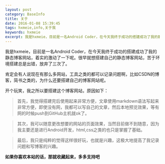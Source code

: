 ```yaml
---
layout: post
category: BaseInfo
title: 关于
date: 2016-01-08 15:39:45
tags: hxmeie,info,关于我
keywords: hxmeie
excerpt: 我是hxmeie，目前是一名Android Coder，在今天我终于成功的搭建成功了我的静态博客网站，着实的激动了一下呢。很早就想搭建自己的静态博客网站，苦于环境搭建总是出错，放弃了三次了。
---
```



我是hxmeie，目前是一名Android Coder，在今天我终于成功的搭建成功了我的静态博客网站，着实的激动了一下呢。很早就想搭建自己的静态博客网站，苦于环境搭建总是出错，放弃了三次了。

肯定会有人说现在有那么多网站，工具之类的都可以记录问题啊，比如CSDN的博客，简书之类的，为什么还要搭建自己的博客网站呢。

开个玩笑，我之所以要搭建这个博客网站，原因如下：

>首先，我觉得搭建完后使用起来非常方便，文章使用markdown语法写起来非常方便，即使没有网，我都可以写自己的文章，然后本地预览效果，等有网的时候push到GitHub主机就ok了。

>其次，我可以随意更改想要的网站的页面效果，当然目前做不到随意，因为我主要还是进行Android开发，html,css之类的也只是掌握了基础。

>最后，我只是纯粹的觉得这样很好玩，也就是兴趣，这极大地提高了我记录问题和写博客的兴趣。

**如果你喜欢本站的话，那就收藏起来，多多支持吧**
